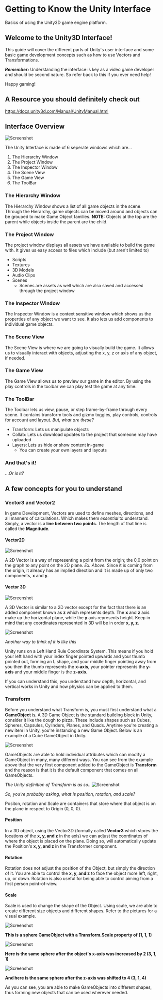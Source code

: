 # Getting to Know the Unity Interface
Basics of using the Unity3D game engine platform.

## Welcome to the Unity3D Interface!
This guide will cover the different parts of Unity's user interface and some basic game development concepts such as how to use Vectors and Transformations.

_**Remember:**_ Understanding the interface is key as a video game developer and should be second nature. So refer back to this if you ever need help!

Happy gaming! 
## A Resource you should definitely check out
https://docs.unity3d.com/Manual/UnityManual.html

## Interface Overview

![Screenshot](https://raw.githubusercontent.com/junior-devleague/intro-to-unity-interface/master/assets/Interface.png?token=AVj6trmd6IxRPSy8lwEI2sW4Q4UU_3ofks5ZiWMEwA%3D%3D)

The Unity Interface is made of 6 seperate windows which are...
1. The Hierarchy Window
2. The Project Window
3. The Inspector Window
4. The Scene View
5. The Game View
6. The ToolBar

### The Hierarchy Window
The Hierarchy Window shows a list of all game objects in the scene.  Through the Hierarchy, game objects can be moved around and objects can be grouped to make Game Object families.  **NOTE:** Objects at the top are the parent while objects inside the parent are the child.

### The Project Window
The project window displays all assets we have available to build the game with.  It gives us easy access to files which include (but aren't limited to) 
* Scripts
* Textures
* 3D Models
* Audio Clips
* Scenes
  * Scenes are assets as well which are also saved and accessed through the project window

### The Inspector Window
The Inspector Window is a context sensitive window which shows us the properties of any object we want to see.  It also lets us add components to individual game objects.

### The Scene View
The Scene View is where we are going to visually build the game.  It allows us to visually interact with objects, adjusting the x, y, z or axis of any object, if needed.

### The Game View
The Game View allows us to preview our game in the editor.  By using the play controls in the toolbar we can play test the game at any time.

### The ToolBar
The Toolbar lets us view, pause, or step frame-by-frame through every scene.  It contains transform tools and gizmo toggles, play controls, controls for account and layout. 
*But, what are these?*
* Transform: Lets us manipulate objects
* Collab: Lets us download updates to the project that someone may have uploaded
* Layers: Lets us hide or show content in-game
  * You can create your own layers and layouts

### And that's it! 
...*Or is it?*

## A few concepts for you to understand

### Vector3 and Vector2
In game Development, Vectors are used to define meshes, directions, and all manners of calculations.  Which makes them *essential* to understand.  Simply, a vector is a **line between two points**.  The length of that line is called the **Magnitude**.  

#### Vector2D
![Screenshot](https://raw.githubusercontent.com/junior-devleague/intro-to-unity-interface/master/assets/2Dvector.png?token=AVj6tooFI3VXIiki2wOdkFYWtT5j0kAjks5ZiWbwwA%3D%3D)

A 2D Vector is a way of representing a point from the origin; the 0,0 point on the graph to any point on the 2D plane. *Ex. Above.* Since it is coming from the origin, it already has an implied direction and it is made up of only two components, **x** and **y**.

#### Vector 3D
![Screenshot](https://raw.githubusercontent.com/junior-devleague/intro-to-unity-interface/master/assets/3DVector.png?token=AVj6tlkTQVMXDTVOkBszLJkWgsYU9lHEks5ZiXTAwA%3D%3D)

A 3D Vector is similar to a 2D vector except for the fact that there is an added component known as **z** which represents depth.   The **x** and **z** axis make up the horizontal plane, while the **y** axis represents height.  Keep in mind that any coordinates represented in 3D will be in order **x, y, z**.  

![Screenshot](https://raw.githubusercontent.com/junior-devleague/intro-to-unity-interface/master/assets/LeftHand.png?token=AVj6tkV7RM5yYoh4gDnYhkn4qsh8MGKKks5ZiXR9wA%3D%3D)

*Another way to think of it is like this*

Unity runs on a Left Hand Rule Coordinate System.  This means if you hold your left hand with your index finger pointed upwards and your thumb pointed out, forming an L shape, and your middle finger pointing away from you then the thumb represents the **x-axis**, your pointer represents the **y-axis** and your middle finger is the **z-axis**.  

If you can understand this, you understand how depth, horizontal, and vertical works in Unity and how physics can be applied to them.  

### Transform

Before you understand what Transform is, you must first understand what a **GameObject** is.  A 3D Game Object is the standard building block in Unity, consider it like the dough to pizza.  These include shapes such as Cubes, Spheres, Capsules, Cylinders, Planes, and Quads.  Anytime you're creating a new item in Unity, you're instancing a new Game Object. Below is an example of a Cube GameObject in Unity. 

![Screenshot](https://raw.githubusercontent.com/junior-devleague/intro-to-unity-interface/master/assets/GameObjectCubeExample.png?token=AVj6tjAfpHJrLzH_KqqbI1cL4ctUsBG0ks5ZiYGQwA%3D%3D)

GameObjects are able to hold individual attributes which can modify a GameObject in many, many different ways.  You can see from the example above that the very first component added to the GameObject is **Transform** and the reason is that it is the default component that comes on all GameObjects.  

*The Unity definition of Transform is as so..*
![Screenshot](https://raw.githubusercontent.com/junior-devleague/intro-to-unity-interface/master/assets/UnityTransform.png?token=AVj6tloiMgC7-DU9NgHoUHgqCiLr7ZSuks5ZiYOmwA%3D%3D)

*So, you're probably asking, what is position, rotation, and scale?*

Positon, rotation and Scale are containers that store where that object is on the plane in respect to Origin (0, 0, 0).  

#### Position 

In a 3D object, using the Vector3D (formally called **Vector3** which stores the locations of the **x, y, and z** in the axis) we can adjust the coordinates of where the object is placed on the plane.  Doing so, will automatically update the Position's **x, y, and z** in the Transformer component.

#### Rotation

Rotation does not adjust the position of the Object, but simply the direction of it.  You are able to control the **x, y, and z** to face the object more left, right, up, or down.  Rotation is also useful for being able to control aiming from a first person point-of-view.

#### Scale

Scale is used to change the shape of the Object.  Using scale, we are able to create different size objects and different shapes.  Refer to the pictures for a visual example.

![Screenshot](https://raw.githubusercontent.com/junior-devleague/intro-to-unity-interface/master/assets/Sphere.png?token=AVj6tgpdrgpLzCTfEAHQ0aCCquqB-NHNks5ZiY--wA%3D%3D) 

**This is a sphere GameObject with a Transform.Scale property of (1, 1, 1)**

![Screenshot](https://raw.githubusercontent.com/junior-devleague/intro-to-unity-interface/master/assets/SphereAfterX.png?token=AVj6tqICmx4UQLWz0be2GPbvj2--sKBhks5ZiY_IwA%3D%3D) 

**Here is the same sphere after the object's x-axis was increased by 2 (3, 1, 1)**

![Screenshot](https://raw.githubusercontent.com/junior-devleague/intro-to-unity-interface/master/assets/SphereAfterXandZ.png?token=AVj6tmuSr3ys0cYHTG76VZZxyrw38IXjks5ZiY_RwA%3D%3D) 

**And here is the same sphere after the z-axis was shifted to 4 (3, 1, 4)**

As you can see, you are able to make GameObjects into different shapes, thus forming new objects that can be used wherever needed.  
